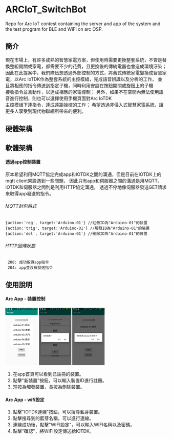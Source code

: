 # ARCIoT_SwitchBot
Repo for Arc IoT contest containing the server and app of the system and the test program for BLE and WiFi on arc OSP.

## 簡介
現在市場上，有許多成熟的智慧家電方案，但使用時需要更換整套系統，不管是替換整組開關或家電，都需要不少的花費，且更換後的傳統電器也會造成環境汙染；
因此在此提案中，我們隊伍想透過外部控制的方式，將舊式傳統家電變換成智慧家電，以Arc IoTDK作為整套系統的主控模組，完成語音辨識以及分析的工作，
並且將相應的指令傳送到指定子機，同時利用安設在按鈕開關或旋鈕上的子機<br/>接收指令並且動作，以達成相應的家電控制；
另外，如果不在空間內無法使用語音進行控制，則也可以選擇使用手機頁面對Arc IoTDK<br/>主控模組下達指令，達成遠距操控的工作；
希望透過非侵入式智慧家電系統，讓更多人享受到現代物聯網所帶來的便利。

## 硬體架構



## 軟體架構
#### 透過app控制裝置
原本希望利用MQTT協定完成app和IOTDK之間的溝通，但是目前在IOTDK上的mqtt client架設遇到一些問題，
因此只有app和伺服器之間的溝通是用MQTT，IOTDK和伺服器之間則是利用HTTP協定溝通，
透過不停地像伺服器發送GET請求來取得app發送的指令。<br/>
###### MQTT封包格式
    {action:'reg', target:'Arduino-01'} //註冊ID為"Arduino-01"的裝置
    {action:'trig', target:'Arduino-01'} //觸發ID為"Arduino-01"的裝置
    {action:'del', target:'Arduino-01'} //刪除ID為"Arduino-01"的裝置
###### HTTP回傳狀態
     200: 成功取得app指令
     204: app並沒有發送指令
    


## 使用說明
#### Arc App - 裝置控制
<img src="https://github.com/LittleLaGi/ARCIoT_SwitchBot/blob/master/Arc_app.jpg" width="20%" /> <img src="https://github.com/LittleLaGi/ARCIoT_SwitchBot/blob/master/Arc_app_reg.jpg" width="20%" /> <img src="https://github.com/LittleLaGi/ARCIoT_SwitchBot/blob/master/Arc_app_del.jpg" width="20%" />

1. 在app首頁可以看到已註冊的裝置。
2. 點擊"新裝置"按鈕，可以輸入裝置ID進行註冊。
3. 短按為觸發裝置，長按為刪除裝置。
#### Arc App - wifi設定



1. 點擊"IOTDK連線"按鈕，可以搜尋藍芽裝置。
2. 點擊搜尋到的藍芽名稱，可以進行連線。
3. 連線成功後，點擊"WIFI設定"，可以輸入WIFI名稱以及密碼。
4. 點擊"確認"，將WIFI設定傳送給IOTDK。
